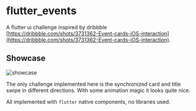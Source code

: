 # flutter_events

A flutter ui challenge inspired by dribbble [https://dribbble.com/shots/3731362-Event-cards-iOS-interaction](https://dribbble.com/shots/3731362-Event-cards-iOS-interaction).

## Showcase

![showcase](https://media.giphy.com/media/i3uLUaazP1OsD8p2oS/giphy.gif)

The only challenge implemented here is the synchronized card and title swipe in different directions. With some animation magic it looks quite nice.

All implemented with `flutter` native components, no libraries used.
